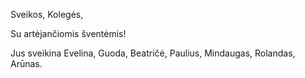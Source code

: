 Sveikos, Kolegės,

   Su artėjančiomis šventėmis!

   Jus sveikina Evelina, Guoda, Beatričė, Paulius, Mindaugas, Rolandas, Arūnas.

 
